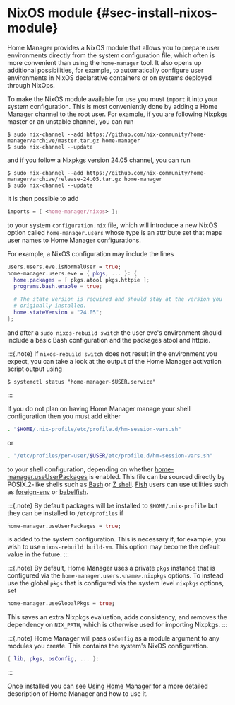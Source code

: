 # NixOS module {#sec-install-nixos-module}

Home Manager provides a NixOS module that allows you to prepare user
environments directly from the system configuration file, which often is
more convenient than using the `home-manager` tool. It also opens up
additional possibilities, for example, to automatically configure user
environments in NixOS declarative containers or on systems deployed
through NixOps.

To make the NixOS module available for use you must `import` it into
your system configuration. This is most conveniently done by adding a
Home Manager channel to the root user. For example, if you are following
Nixpkgs master or an unstable channel, you can run

``` shell
$ sudo nix-channel --add https://github.com/nix-community/home-manager/archive/master.tar.gz home-manager
$ sudo nix-channel --update
```

and if you follow a Nixpkgs version 24.05 channel, you can run

``` shell
$ sudo nix-channel --add https://github.com/nix-community/home-manager/archive/release-24.05.tar.gz home-manager
$ sudo nix-channel --update
```

It is then possible to add

``` nix
imports = [ <home-manager/nixos> ];
```

to your system `configuration.nix` file, which will introduce a new
NixOS option called `home-manager.users` whose type is an attribute set
that maps user names to Home Manager configurations.

For example, a NixOS configuration may include the lines

``` nix
users.users.eve.isNormalUser = true;
home-manager.users.eve = { pkgs, ... }: {
  home.packages = [ pkgs.atool pkgs.httpie ];
  programs.bash.enable = true;

  # The state version is required and should stay at the version you
  # originally installed.
  home.stateVersion = "24.05";
};
```

and after a `sudo nixos-rebuild switch` the user eve's environment
should include a basic Bash configuration and the packages atool and
httpie.

:::{.note}
If `nixos-rebuild switch` does not result in the environment you expect,
you can take a look at the output of the Home Manager activation script
output using

``` shell
$ systemctl status "home-manager-$USER.service"
```
:::

If you do not plan on having Home Manager manage your shell
configuration then you must add either

``` bash
. "$HOME/.nix-profile/etc/profile.d/hm-session-vars.sh"
```

or

``` bash
. "/etc/profiles/per-user/$USER/etc/profile.d/hm-session-vars.sh"
```

to your shell configuration, depending on whether
[home-manager.useUserPackages](#nixos-opt-home-manager.useUserPackages) is enabled. This file can
be sourced directly by POSIX.2-like shells such as
[Bash](https://www.gnu.org/software/bash/) or [Z
shell](http://zsh.sourceforge.net/). [Fish](https://fishshell.com) users
can use utilities such as
[foreign-env](https://github.com/oh-my-fish/plugin-foreign-env) or
[babelfish](https://github.com/bouk/babelfish).

:::{.note}
By default packages will be installed to `$HOME/.nix-profile` but they
can be installed to `/etc/profiles` if

``` nix
home-manager.useUserPackages = true;
```

is added to the system configuration. This is necessary if, for example,
you wish to use `nixos-rebuild build-vm`. This option may become the
default value in the future.
:::

:::{.note}
By default, Home Manager uses a private `pkgs` instance that is
configured via the `home-manager.users.<name>.nixpkgs` options. To
instead use the global `pkgs` that is configured via the system level
`nixpkgs` options, set

``` nix
home-manager.useGlobalPkgs = true;
```

This saves an extra Nixpkgs evaluation, adds consistency, and removes
the dependency on `NIX_PATH`, which is otherwise used for importing
Nixpkgs.
:::

:::{.note}
Home Manager will pass `osConfig` as a module argument to any modules
you create. This contains the system's NixOS configuration.

``` nix
{ lib, pkgs, osConfig, ... }:
```
:::

Once installed you can see [Using Home Manager](#ch-usage) for a more detailed
description of Home Manager and how to use it.
